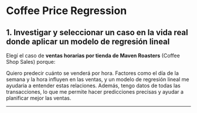 # Coffee Price Regression

## 1. Investigar y seleccionar un caso en la vida real donde aplicar un modelo de regresión lineal

Elegí el caso de **ventas horarias por tienda de Maven Roasters** (Coffee Shop Sales) porque:

Quiero predecir cuánto se venderá por hora. Factores como el día de la semana y la hora influyen en las ventas, y un modelo de regresión lineal me ayudaria a entender estas relaciones. Además, tengo datos de todas las transacciones, lo que me permite hacer predicciones precisas y ayudar a planificar mejor las ventas.

---
